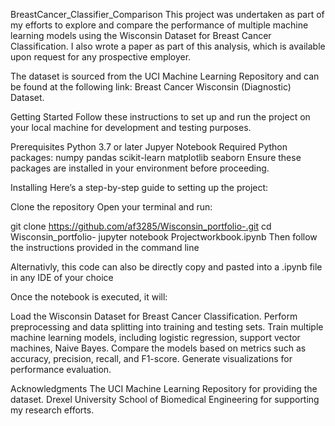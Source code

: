 BreastCancer_Classifier_Comparison
This project was undertaken as part of my efforts to explore and compare the performance of multiple machine learning models using the Wisconsin Dataset for Breast Cancer Classification. I also wrote a paper as part of this analysis, which is available upon request for any prospective employer.

The dataset is sourced from the UCI Machine Learning Repository and can be found at the following link: Breast Cancer Wisconsin (Diagnostic) Dataset.

Getting Started
Follow these instructions to set up and run the project on your local machine for development and testing purposes.

Prerequisites
Python 3.7 or later
Jupyer Notebook
Required Python packages:
numpy
pandas
scikit-learn
matplotlib
seaborn
Ensure these packages are installed in your environment before proceeding.

Installing
Here’s a step-by-step guide to setting up the project:

Clone the repository
Open your terminal and run:

git clone https://github.com/af3285/Wisconsin_portfolio-.git
cd Wisconsin_portfolio-
jupyter notebook Projectworkbook.ipynb
Then follow the instructions provided in the command line

Alternativly, this code can also be directly copy and pasted into a .ipynb file in any IDE of your choice 

Once the notebook is executed, it will:

Load the Wisconsin Dataset for Breast Cancer Classification.
Perform preprocessing and data splitting into training and testing sets.
Train multiple machine learning models, including logistic regression, support vector machines, Naive Bayes.
Compare the models based on metrics such as accuracy, precision, recall, and F1-score.
Generate visualizations for performance evaluation.

Acknowledgments
The UCI Machine Learning Repository for providing the dataset.
Drexel University School of Biomedical Engineering for supporting my research efforts.
